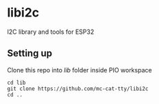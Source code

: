# libi2c
I2C library and tools for ESP32 

## Setting up
Clone this repo into _lib_ folder inside PIO workspace
```
cd lib
git clone https://github.com/mc-cat-tty/libi2c
cd ..
```
